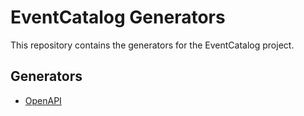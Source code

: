 # EventCatalog Generators

This repository contains the generators for the EventCatalog project.

## Generators

- [OpenAPI](./packages/generator-openapi/README.md)